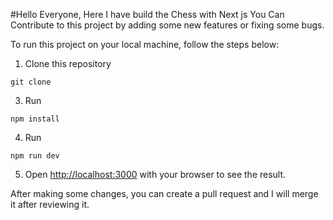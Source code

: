 #Hello Everyone, Here I have build the Chess with Next js
You Can Contribute to this project by adding some new features or fixing some bugs.

To run this project on your local machine, follow the steps below:

1. Clone this repository 
```terminal
git clone 
```
3. Run 
```terminal
npm install
```
4. Run 
```
npm run dev
```
5. Open [http://localhost:3000](http://localhost:3000) with your browser to see the result.

After making some changes, you can create a pull request and I will merge it after reviewing it.